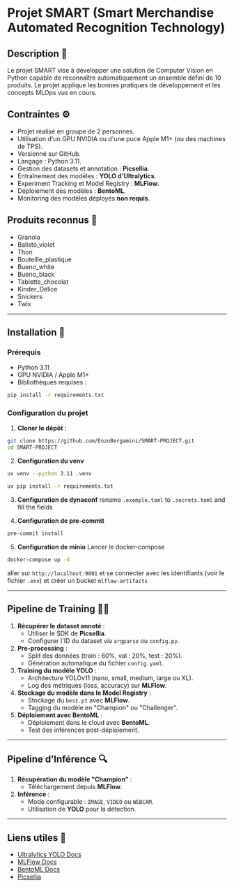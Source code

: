 # Projet SMART (Smart Merchandise Automated Recognition Technology)

## Description 📌
Le projet SMART vise à développer une solution de Computer Vision en Python capable de reconnaître automatiquement un ensemble défini de 10 produits. Le projet applique les bonnes pratiques de développement et les concepts MLOps vus en cours.

## Contraintes ⚙️
- Projet réalisé en groupe de 2 personnes.
- Utilisation d'un GPU NVIDIA ou d'une puce Apple M1+ (ou des machines de TPS).
- Versionné sur GitHub.
- Langage : Python 3.11.
- Gestion des datasets et annotation : **Picsellia**.
- Entraînement des modèles : **YOLO d'Ultralytics**.
- Experiment Tracking et Model Registry : **MLFlow**.
- Déploiement des modèles : **BentoML**.
- Monitoring des modèles déployés **non requis**.

## Produits reconnus 🎯
- Granola
- Balisto_violet
- Thon
- Bouteille_plastique
- Bueno_white
- Bueno_black
- Tablette_chocolat
- Kinder_Délice
- Snickers
- Twix

---

## Installation 🚀

### Prérequis
- Python 3.11
- GPU NVIDIA / Apple M1+
- Bibliothèques requises :
```sh
pip install -r requirements.txt
```

### Configuration du projet
1. **Cloner le dépôt** :
```sh
git clone https://github.com/EnzoBergamini/SMART-PROJECT.git
cd SMART-PROJECT
```

2. **Configuration du venv**
```sh
uv venv --python 3.11 .venv

uv pip install -r requirements.txt
```

3. **Configuration de dynaconf**
rename `.exemple.toml` to `.secrets.toml` and fill the fields

4. **Configuration de pre-commit**
```sh
pre-commit install
```

5. **Configuration de minio**
Lancer le docker-compose
```sh
docker-compose up -d
```
aller sur `http://localhost:9001` et se connecter avec les identifiants (voir le fichier `.env`) et créer un bucket `mlflow-artifacts`

---

## Pipeline de Training 🏋️‍♂️
1. **Récupérer le dataset annoté** :
   - Utiliser le SDK de **Picsellia**.
   - Configurer l'ID du dataset via `argparse` ou `config.py`.
2. **Pre-processing** :
   - Split des données (train : 60%, val : 20%, test : 20%).
   - Génération automatique du fichier `config.yaml`.
3. **Training du modèle YOLO** :
   - Architecture YOLOv11 (nano, small, medium, large ou XL).
   - Log des métriques (loss, accuracy) sur **MLFlow**.
4. **Stockage du modèle dans le Model Registry** :
   - Stockage du `best.pt` avec **MLFlow**.
   - Tagging du modèle en "Champion" ou "Challenger".
5. **Déploiement avec BentoML** :
   - Déploiement dans le cloud avec **BentoML**.
   - Test des inférences post-déploiement.

---

## Pipeline d’Inférence 🔍
1. **Récupération du modèle "Champion"** :
   - Téléchargement depuis **MLFlow**.
2. **Inférence** :
   - Mode configurable : `IMAGE`, `VIDEO` ou `WEBCAM`.
   - Utilisation de **YOLO** pour la détection.

---

## Liens utiles 🔗
- [Ultralytics YOLO Docs](https://docs.ultralytics.com/)
- [MLFlow Docs](https://mlflow.org/docs/latest/index.html)
- [BentoML Docs](https://www.bentoml.com/)
- [Picsellia](https://www.picsellia.com/)
